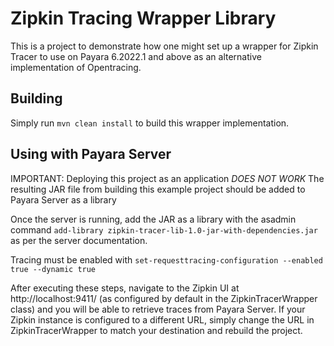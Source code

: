 # Zipkin Tracing Wrapper Library

This is a project to demonstrate how one might set up a wrapper for Zipkin Tracer to use on Payara 6.2022.1 and above as an alternative implementation of Opentracing.

## Building

Simply run `mvn clean install` to build this wrapper implementation.

## Using with Payara Server

IMPORTANT: Deploying this project as an application *DOES NOT WORK*
The resulting JAR file from building this example project should be added to Payara Server as a library

Once the server is running, add the JAR as a library with the asadmin command `add-library zipkin-tracer-lib-1.0-jar-with-dependencies.jar` as per the server documentation.

Tracing must be enabled with `set-requesttracing-configuration --enabled true --dynamic true`

After executing these steps, navigate to the Zipkin UI at http://localhost:9411/ (as configured by default in the ZipkinTracerWrapper class) and you will be able to retrieve traces from Payara Server. If your Zipkin instance is configured to a different URL, simply change the URL in ZipkinTracerWrapper to match your destination and rebuild the project.
